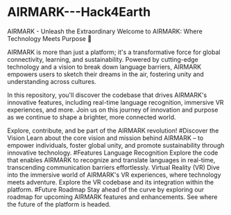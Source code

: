 # AIRMARK---Hack4Earth
AIRMARK - Unleash the Extraordinary
Welcome to AIRMARK: Where Technology Meets Purpose 🚀

AIRMARK is more than just a platform; it's a transformative force for global connectivity, learning, and sustainability. Powered by cutting-edge technology and a vision to break down language barriers, AIRMARK empowers users to sketch their dreams in the air, fostering unity and understanding across cultures.

In this repository, you'll discover the codebase that drives AIRMARK's innovative features, including real-time language recognition, immersive VR experiences, and more. Join us on this journey of innovation and purpose as we continue to shape a brighter, more connected world.

Explore, contribute, and be part of the AIRMARK revolution!
#Discover the Vision
Learn about the core vision and mission behind AIRMARK – to empower individuals, foster global unity, and promote sustainability through innovative technology.
#Features
Language Recognition
Explore the code that enables AIRMARK to recognize and translate languages in real-time, transcending communication barriers effortlessly.
Virtual Reality (VR)
Dive into the immersive world of AIRMARK's VR experiences, where technology meets adventure. Explore the VR codebase and its integration within the platform.
#Future Roadmap
Stay ahead of the curve by exploring our roadmap for upcoming AIRMARK features and enhancements. See where the future of the platform is headed.

